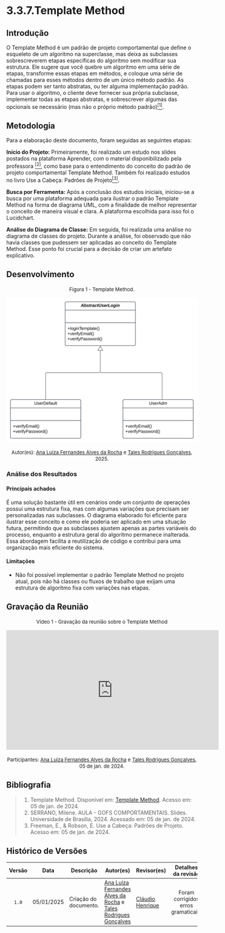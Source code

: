 # 3.3.7.Template Method

## Introdução
O Template Method é um padrão de projeto comportamental que define o esqueleto de um algoritmo na superclasse, mas deixa as subclasses sobrescreverem etapas específicas do algoritmo sem modificar sua estrutura.
Ele sugere que você quebre um algoritmo em uma série de etapas, transforme essas etapas em métodos, e coloque uma série de chamadas para esses métodos dentro de um único método padrão. 
As etapas podem ser tanto abstratas, ou ter alguma implementação padrão. Para usar o algoritmo, o cliente deve fornecer sua própria subclasse, implementar todas as etapas abstratas, 
e sobrescrever algumas das opcionais se necessário (mas não o próprio método padrão)<a href="#ref3"><sup>[1]</sup></a>.

## Metodologia

Para a elaboração deste documento, foram seguidas as seguintes etapas:

**Início do Projeto:** Primeiramente, foi realizado um estudo nos slides postados na plataforma Aprender, com o material disponibilizado pela professora <a href="#ref3"><sup>[2]</sup></a>, como base para o entendimento do conceito do padrão de projeto comportamental Template Method. Também foi realizado estudos no livro Use a Cabeça: Padrões de Projeto<a href="#ref3"><sup>[3]</sup></a>.

**Busca por Ferramenta:** Após a conclusão dos estudos iniciais, iniciou-se a busca por uma plataforma adequada para ilustrar o padrão Template Method na forma de diagrama UML, com a finalidade de melhor representar o conceito de maneira visual e clara. A plataforma escolhida para isso foi o Lucidchart.

**Análise do Diagrama de Classe:** Em seguida, foi realizada uma análise no diagrama de classes do projeto. Durante a análise, foi observado que não havia classes que pudessem ser aplicadas ao conceito do Template Method. Esse ponto foi crucial para a decisão de criar um artefato explicativo.

## Desenvolvimento


<font size="2"><p style="text-align: center">Figura 1 - Template Method.</p></font>

<center>

![Command](../assets/comportamentais/templateMethod/Template-Method.svg)

</center>

<font size="2"><p style="text-align: center">Autor(es): [Ana Luíza Fernandes Alves da Rocha](AnaGH) e [Tales Rodrigues Gonçalves](TalesGH), 2025.</p></font>


### Análise dos Resultados
#### Principais achados
É uma solução bastante útil em cenários onde um conjunto de operações possui uma estrutura fixa, mas com algumas variações que precisam ser personalizadas nas subclasses. 
O diagrama elaborado foi eficiente para ilustrar esse conceito e como ele poderia ser aplicado em uma situação futura, permitindo que as subclasses ajustem apenas as partes variáveis do processo, 
enquanto a estrutura geral do algoritmo permanece inalterada. Essa abordagem facilita a reutilização de código e contribui para uma organização mais eficiente do sistema.

#### Limitações
- Não foi possível implementar o padrão Template Method no projeto atual, pois não há classes ou fluxos de trabalho que exijam uma estrutura de algoritmo fixa com variações nas etapas.

## Gravação da Reunião

<font size="2"><p style="text-align: center">Vídeo 1 - Gravação da reunião sobre o Template Method </p></font>

<iframe width="560" height="315" src="https://youtu.be/uGZ95okAD3s" title="YouTube video player" frameborder="0" allow="accelerometer; autoplay; clipboard-write; encrypted-media; gyroscope; picture-in-picture; web-share" referrerpolicy="strict-origin-when-cross-origin" allowfullscreen></iframe>


<font size="2"><p style="text-align: center">Participantes: [Ana Luíza Fernandes Alves da Rocha](AnaGH) e [Tales Rodrigues Gonçalves](TalesGH), 05 de jan. de 2024.</p></font>

## Bibliografia

> 1. <a id="ref1"></a>Template Method. Disponível em: [Template Method](https://refactoring.guru/pt-br/design-patterns/template-method). Acesso em: 05 de jan. de 2024.
> 2. <a id="ref3"></a> SERRANO, Milene. AULA - GOFS COMPORTAMENTAIS. Slides. Universidade de Brasília, 2024. Acessado em: 05 de jan. de 2024.
> 3. <a id="ref1"></a>Freeman, E., & Robson, E. Use a Cabeça: Padrões de Projeto. Acesso em: 05 de jan. de 2024.


## Histórico de Versões

| Versão  |    Data    | Descrição             | Autor(es)                                                                          | Revisor(es) | Detalhes da revisão |
|:-------:|:----------:|-----------------------|------------------------------------------------------------------------------------| ------ | :---: |
|  `1.0`  | 05/01/2025 | Criação do documento. | [Ana Luíza Fernandes Alves da Rocha](AnaGH) e [Tales Rodrigues Gonçalves](TalesGH) |[Cláudio Henrique][ClaudioGH] | Foram corrigidos erros gramaticais.  | 


[AnaGH]: https://github.com/analufernanndess
[CainaGH]: https://github.com/freitasc
[ClaudioGH]: https://github.com/claudiohsc
[EliasGH]: https://github.com/EliasOliver21
[GuilhermeGH]: https://github.com/gmeister18
[JoelGH]: https://github.com/JoelSRangel
[KathlynGH]: https://github.com/klmurussi
[PabloGH]: https://github.com/pabloheika
[PedroRGH]: https://github.com/pedro-rodiguero
[PedroPGH]: https://github.com/Pedrin0030
[SamuelGH]: https://github.com/samuelalvess
[TalesGH]: https://github.com/TalesRG
